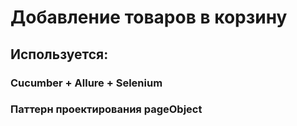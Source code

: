 # Добавление товаров в корзину

## Используется:
###  Cucumber + Allure + Selenium
###  Паттерн проектирования pageObject
